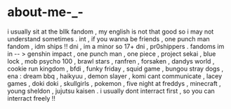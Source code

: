 # about-me-_-
i usually sit at the bllk fandom , my english is not that good so i may not understand sometimes .
int , if you wanna be friends , one punch man fandom , idm ships !!
dni , im a minor so 17+ dni , pr0shippers .
fandoms im in -- > genshin impact , one punch man , one piece , project sekai , blue lock , mob psycho 100 , brawl stars , ranfren , forsaken , dandys world , cookie run kingdom , bfdi , funky friday , squid game , bungou stray dogs , ena : dream bbq , haikyuu , demon slayer , komi cant communicate , lacey games , doki doki , skullgirls , pokemon , five night at freddys , minecraft , young sheldon , jujutsu kaisen .
i usually dont interract first , so you can interract freely !! 
